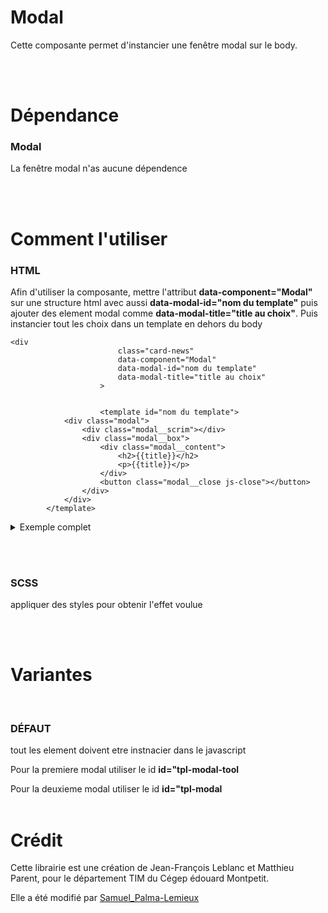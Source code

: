 # Modal

Cette composante permet d'instancier une fenêtre modal sur le body.

<br><br>

# Dépendance

### Modal

La fenêtre modal n'as aucune dépendence

<br><br>

# Comment l'utiliser

### **HTML**

Afin d'utiliser la composante, mettre l'attribut **data-component="Modal"** sur une structure html avec aussi **data-modal-id="****nom du template****"** puis ajouter des element modal comme **data-modal-title="title au choix"**.
Puis instancier tout les choix dans un template en dehors du body

```
<div
                        class="card-news"
                        data-component="Modal"
                        data-modal-id="nom du template"
                        data-modal-title="title au choix"
                    >


                    <template id="nom du template">
            <div class="modal">
                <div class="modal__scrim"></div>
                <div class="modal__box">
                    <div class="modal__content">
                        <h2>{{title}}</h2>
                        <p>{{title}}</p>
                    </div>
                    <button class="modal__close js-close"></button>
                </div>
            </div>
        </template>
```

<details>
<summary>Exemple complet</summary>

```
 <div
                        class="card-news"
                        data-component="Modal"
                        data-modal-id="tpl-modal"
                        data-modal-title="Des beaux légumes pour tout l’monde"
                        data-modal-contenue="Des navets puis des laitues. Des oignons puis des concombres"
                    >
                        <img src="assets/images/news1.jpg" alt="" />
                        <div class="card__content">
                            <h3>Des beaux légumes pour tout l’monde</h3>
                            <p>
                                Des navets puis des laitues. Des oignons puis des concombres. Et puis des choux-fleurs.
                                Des beaux légumes pour tout l'monde.
                            </p>
                            <p class="category">Nouvelles - 5 minutes</p>
                        </div>


                        <template id="tpl-modal-tool">
            <div class="modal">
                <div class="modal__scrim"></div>
                <div class="modal__box" style="background-color: {{color}}">
                    <div class="modal__content">
                        <h2>{{title}}</h2>
                        <img src="./assets/images/{{legume}}.png" alt="{{title}}" />
                    </div>
                    <button class="modal__close js-close"></button>
                </div>
            </div>
        </template>
```

</details>

<br><br>

### **SCSS**

appliquer des styles pour obtenir l'effet voulue

<br><br>

# Variantes

<br>

### **DÉFAUT**

tout les element doivent etre instnacier dans le javascript

Pour la premiere modal utiliser le id **id="tpl-modal-tool**

Pour la deuxieme modal utiliser le id **id="tpl-modal**
<br><br>

# Crédit

Cette librairie est une création de Jean-François Leblanc et Matthieu Parent, pour le département TIM du Cégep édouard Montpetit.

Elle a été modifié par [Samuel_Palma-Lemieux](https://dectim.ca/)
